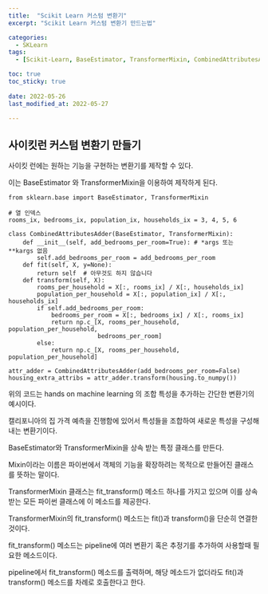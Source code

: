 ```yaml
---
title:  "Scikit Learn 커스텀 변환기"
excerpt: "Scikit Learn 커스텀 변환기 만드는법"

categories:
  - SKLearn
tags:
  - [Scikit-Learn, BaseEstimator, TransformerMixin, CombinedAttributesAdder]

toc: true
toc_sticky: true
 
date: 2022-05-26
last_modified_at: 2022-05-27

---
```


## 사이킷런 커스텀 변환기 만들기

사이킷 런에는 원하는 기능을 구현하는 변환기를 제작할 수 있다.

이는 BaseEstimator 와 TransformerMixin을 이용하여 제작하게 된다.

```
from sklearn.base import BaseEstimator, TransformerMixin

# 열 인덱스
rooms_ix, bedrooms_ix, population_ix, households_ix = 3, 4, 5, 6

class CombinedAttributesAdder(BaseEstimator, TransformerMixin):
    def __init__(self, add_bedrooms_per_room=True): # *args 또는 **kargs 없음
        self.add_bedrooms_per_room = add_bedrooms_per_room
    def fit(self, X, y=None):
        return self  # 아무것도 하지 않습니다
    def transform(self, X):
        rooms_per_household = X[:, rooms_ix] / X[:, households_ix]
        population_per_household = X[:, population_ix] / X[:, households_ix]
        if self.add_bedrooms_per_room:
            bedrooms_per_room = X[:, bedrooms_ix] / X[:, rooms_ix]
            return np.c_[X, rooms_per_household, population_per_household,
                         bedrooms_per_room]
        else:
            return np.c_[X, rooms_per_household, population_per_household]

attr_adder = CombinedAttributesAdder(add_bedrooms_per_room=False)
housing_extra_attribs = attr_adder.transform(housing.to_numpy())
```

위의 코드는 hands on machine learning 의 조합 특성을 추가하는 간단한 변환기의 예시이다.

캘리포니아의 집 가격 예측을 진행함에 있어서 특성들을 조합하여 새로운 특성을 구성해내는 변환기이다.

BaseEstimator와 TransformerMixin을 상속 받는 특정 클래스를 만든다.

Mixin이라는 이름은 파이썬에서 객체의 기능을 확장하려는 목적으로 만들어진 클래스를 뜻하는 말이다.

TransformerMixin 클래스는 fit\_transform() 메소드 하나를 가지고 있으며 이를 상속받는 모든 파이썬 클래스에 이 메소드를 제공한다.

TransformerMixin의 fit\_transform() 메소드는 fit()과 transform()을 단순히 연결한것이다.

fit\_transform() 메소드는 pipeline에 여러 변환기 혹은 추정기를 추가하여 사용할때 필요한 메소드이다.

pipeline에서 fit\_transform() 메소드를 출력하며, 해당 메소드가 없더라도 fit()과 transform() 메소드를 차례로 호출한다고 한다.
